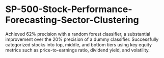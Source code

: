 # SP-500-Stock-Performance-Forecasting-Sector-Clustering
Achieved 62% precision with a random forest classifier, a substantial improvement over the 20% precision of a dummy classifier. Successfully categorized stocks into top, middle, and bottom tiers using key equity metrics such as price-to-earnings ratio, dividend yield, and volatility. 

